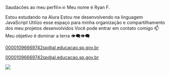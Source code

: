 Saudacões ao meu perfil☠☠
Meu nome é Ryan F.

Estou estudando na Alura
Estou me desenvolvendo na linguagem JavaScript
Utilizo esse espaço para minha organização e compartilhamento dos meu projetos desenvolvidos
Você pode entrar em contato comigo 📫
Meu objetivo é dominar a terra 👁‍🗨👁‍🗨

00001096669742sp@al.educacao.sp.gov.br

00001096669742sp@al.educacao.sp.gov.br

![](https://media1.tenor.com/m/OnI4rZbF3DYAAAAC/kiyotaka-ayanokoji-you-zitsu.gif)
